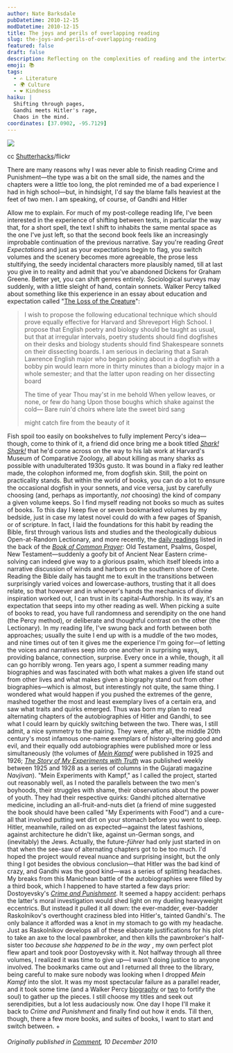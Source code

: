 ```yaml
---
author: Nate Barksdale
pubDatetime: 2010-12-15
modDatetime: 2010-12-15
title: The joys and perils of overlapping reading
slug: the-joys-and-perils-of-overlapping-reading
featured: false
draft: false
description: Reflecting on the complexities of reading and the intertwining influences of contrasting narratives, the author shares a personal struggle with parallel reading of profound figures.
emoji: 📚
tags:
  - ✍️ Literature
  - 🌍 Culture
  - ❤️ Kindness
haiku: |
  Shifting through pages,  
  Gandhi meets Hitler's rage,  
  Chaos in the mind.
coordinates: [37.0902, -95.7129]
---
```


![](http://farm5.static.flickr.com/4062/4474421855_4b20643258_z.jpg)

cc [Shutterhacks](http://www.flickr.com/photos/shutterhacks/4474421855/)/flickr

There are many reasons why I was never able to finish reading Crime and Punishment—the type was a bit on the small side, the names and the chapters were a little too long, the plot reminded me of a bad experience I had in high school—but, in hindsight, I'd say the blame falls heaviest at the feet of two men. I am speaking, of course, of Gandhi and Hitler

Allow me to explain. For much of my post-college reading life, I've been interested in the experience of shifting between texts, in particular the way that, for a short spell, the text I shift to inhabits the same mental space as the one I've just left, so that the second book feels like an increasingly improbable continuation of the previous narrative. Say you're reading _Great Expectations_ and just as your expectations begin to flag, you switch volumes and the scenery becomes more agreeable, the prose less stultifying, the seedy incidental characters more plausibly named, till at last you give in to reality and admit that you've abandoned Dickens for Graham Greene. Better yet, you can shift genres entirely. Sociological surveys may suddenly, with a little sleight of hand, contain sonnets. Walker Percy talked about something like this experience in an essay about education and expectation called "[The Loss of the Creature](http://en.wikipedia.org/wiki/The_Message_in_the_Bottle#.22The_Loss_of_the_Creature.22)":

> I wish to propose the following educational technique which should prove equally effective for Harvard and Shreveport High School. I propose that English poetry and biology should be taught as usual, but that at irregular intervals, poetry students should find dogfishes on their desks and biology students should find Shakespeare sonnets on their dissecting boards. I am serious in declaring that a Sarah Lawrence English major who began poking about in a dogfish with a bobby pin would learn more in thirty minutes than a biology major in a whole semester; and that the latter upon reading on her dissecting board
>
> The time of year Thou may'st in me behold When yellow leaves, or none, or few do hang Upon those boughs which shake against the cold— Bare ruin'd choirs where late the sweet bird sang
>
> might catch fire from the beauty of it

Fish spoil too easily on bookshelves to fully implement Percy's idea—though, come to think of it, a friend did once bring me a book titled [_Shark! Shark!_](http://hollis.harvard.edu/?itemid=|library/m/aleph|005520641) that he'd come across on the way to his lab work at Harvard's Museum of Comparative Zoology, all about killing as many sharks as possible with unadulterated 1930s gusto. It was bound in a flaky red leather made, the colophon informed me, from dogfish skin. Still, the point on practicality stands. But within the world of books, you can do a lot to ensure the occasional dogfish in your sonnets, and vice versa, just by carefully choosing (and, perhaps as importantly, _not_ choosing) the kind of company a given volume keeps. So I find myself reading not books so much as suites of books. To this day I keep five or seven bookmarked volumes by my bedside, just in case my latest novel could do with a few pages of Spanish, or of scripture. In fact, I laid the foundations for this habit by reading the Bible, first through various lists and studies and the theologically dubious Open-at-Random Lectionary, and more recently, the [daily readings](http://www.gnpcb.org/esv/devotions/bcp/) listed in the back of the [_Book of Common Prayer_](http://en.wikipedia.org/wiki/Book_of_Common_Prayer): Old Testament, Psalms, Gospel, New Testament—suddenly a goofy bit of Ancient Near Eastern crime-solving can indeed give way to a glorious psalm, which itself bleeds into a narrative discussion of winds and harbors on the southern shore of Crete. Reading the Bible daily has taught me to exult in the transitions between surprisingly varied voices and lowercase-authors, trusting that it all does relate, so that however and in whoever's hands the mechanics of divine inspiration worked out, I can trust in its capital-Authorship. In its way, it's an expectation that seeps into my other reading as well. When picking a suite of books to read, you have full randomness and serendipity on the one hand (the Percy method), or deliberate and thoughtful contrast on the other (the Lectionary). In my reading life, I've swung back and forth between both approaches; usually the suite I end up with is a muddle of the two modes, and nine times out of ten it gives me the experience I'm going for—of letting the voices and narratives seep into one another in surprising ways, providing balance, connection, surprise. Every once in a while, though, it all can go horribly wrong. Ten years ago, I spent a summer reading many biographies and was fascinated with both what makes a given life stand out from other lives and what makes given a biography stand out from other biographies—which is almost, but interestingly not quite, the same thing. I wondered what would happen if you pushed the extremes of the genre, mashed together the most and least exemplary lives of a certain era, and saw what traits and quirks emerged. Thus was born my plan to read alternating chapters of the autobiographies of Hitler and Gandhi, to see what I could learn by quickly switching between the two. There was, I still admit, a nice symmetry to the pairing. They were, after all, the middle 20th century's most infamous one-name exemplars of history-altering good and evil, and their equally odd autobiographies were published more or less simultaneously (the volumes of [_Mein Kampf_](http://en.wikipedia.org/wiki/Mein_Kampf) were published in 1925 and 1926; [_The Story of My Experiments with Truth_](http://en.wikipedia.org/wiki/The_Story_of_My_Experiments_with_Truth) was published weekly between 1925 and 1928 as a series of columns in the Gujarati magazine _Navjivan_). "Mein Experiments with Kampf," as I called the project, started out reasonably well, as I noted the parallels between the two men's boyhoods, their struggles with shame, their observations about the power of youth. They had their respective quirks: Gandhi pitched alternative medicine, including an all-fruit-and-nuts diet (a friend of mine suggested the book should have been called "My Experiments with Food") and a cure-all that involved putting wet dirt on your stomach before you went to sleep. Hitler, meanwhile, railed on as expected—against the latest fashions, against architecture he didn't like, against un-German songs, and (inevitably) the Jews. Actually, the future-_führer_ had only just started in on that when the see-saw of alternating chapters got to be too much. I'd hoped the project would reveal nuance and surprising insight, but the only thing I got besides the obvious conclusion—that Hitler was the bad kind of crazy, and Gandhi was the good kind—was a series of splitting headaches. My breaks from this Manichean battle of the autobiographies were filled by a third book, which I happened to have started a few days prior: Dostoyevsky's [_Crime and Punishment_](http://en.wikipedia.org/wiki/Crime_and_Punishment). It seemed a happy accident: perhaps the latter's moral investigation would shed light on my dueling heavyweight eccentrics. But instead it pulled it all down: the ever-madder, ever-badder Raskolnikov's overthought craziness bled into Hitler's, tainted Gandhi's. The only balance it afforded was a knot in my stomach to go with my headache. Just as Raskolnikov develops all of these elaborate justifications for his plot to take an axe to the local pawnbroker, and then kills the pawnbroker's half-sister too _because she happened to be in the way_ , my own perfect plot flew apart and took poor Dostoyevsky with it. Not halfway through all three volumes, I realized it was time to give up—I wasn't doing justice to anyone involved. The bookmarks came out and I returned all three to the library, being careful to make sure nobody was looking when I dropped _Mein Kampf_ into the slot. It was my most spectacular failure as a parallel reader, and it took some time (and a Walker Percy [biography](http://web.archive.org/web/20240713234538/https://www.amazon.com/Pilgrim-Ruins-Life-Walker-Percy/dp/0671657070) or [two](https://www.google.com/search?q=%22two%22%20amazon.com) to fortify the soul) to gather up the pieces. I still choose my titles and seek out serendipities, but a lot less audaciously now. One day I hope I'll make it back to _Crime and Punishment_ and finally find out how it ends. Till then, though, there a few more books, and suites of books, I want to start and switch between. +

###### Originally published in [_Comment_](https://www.google.com/search?q=%22_Comment_%22%20cardus.ca), 10 December 2010
